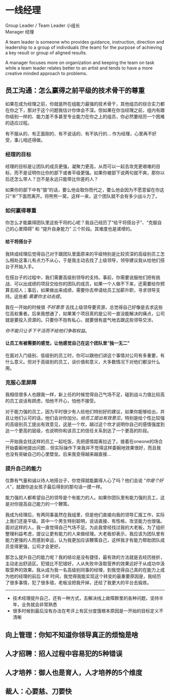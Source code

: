 # 一线经理

Group Leader / Team Leader 小组长  
Manager 经理

A team leader is someone who provides guidance, instruction, direction and leadership to a group of individuals (the team) for the purpose of achieving a key result or group of aligned results.

A manager focuses more on organization and keeping the team on task while a team leader relates better to an artist and tends to have a more creative minded approach to problems.


## 员工沟通：怎么赢得之前平级的技术骨干的尊重

如果在成为经理之前，你就是所在组能力最强的技术骨干，其他组员的综合实力都在你之下，那对于这个问题我估计你体会不深。但如果在你当经理之前，组内有跟你级别一样的、能力差不多甚至专业能力在你之上的组员，你必然要经历一个困难的适应过程。

有不服从的、有正面刚的、有不说话的、有不执行的... 作为经理，心里再不好受，事儿咱还得做。

### 经理的目标

经理的目标是让团队的成员更强，凝聚力更高，从而可以一起去攻克更艰难的目标，而不是证明你比你的部下或者平级更强。如果你被部下说两句就不爽，那你以后还怎么带人？岂不是永远只能带比你差的人？

如果你的部下中有“狼”的话，要么他会取你而代之，要么他会因为不愿意留在你这只“羊”下面而离开。将熊熊一窝，这样一来，这个团队就不会有多少战斗力了。

### 如何赢得尊重

你怎么才能赢得团队里这些干将的心呢？我自己经历了“给干将搭台子”、“克服自己的心里障碍” 和 “提升自身能力” 三个阶段。其难度也是递增的。

#### 给干将搭台子

我转成经理后觉得自己对于跟团队里面原来的平级特别是比较资深的高级别员工怎么相处这事儿有点力不从心，于是我主动去找了上级领导，领导建议我从给他们搭台子开始入手。

在搭台子的过程中，我们需要高级别领导的支持。事前，你需要说服他们把有挑战、可以出成绩的项目交给你的团队的成员，如果一个人做不下来，还需要给你预算去招人；事后，如果做出来成绩，需要你去申请给员工加薪升职，寻求领导支持。这些都 *需要你主动去提*。

我在一开始的时候很 *不好意思* 去找上级领导要资源，总觉得自己好像是去求这些位高权重者。后来我想通了，如果某个项目真的是公司一直没能解决的痛点，公司就是要投入资源的。只要你不抱有私心，就要很有底气地去跟这些领导交涉。

*你不能只让手下干活而不给他们争取权益*。

#### 让员工有被需要的感觉，让他感觉自己在这个团队里“独一无二”

在面对入门级别、低级别的员工时，你可以跟他们讲这个事情对公司有多重要，有什么意义。但对于高级别的员工，谈价值和意义，大多数情况下对他们都没什么用。

### 克服心里屏障

我相信很多人也跟我一样，新上任的时候觉得自己气场不足，碰到战斗力值比较高的员工说话有顾虑，怕他不开心，怕他不接受。

对于能力强的员工，因为平时很少有人给他们特别好的建议，如果你能够给出，并且让他们认可的话，他们会对你加分。*给员工提出有效意见*，特别是给个性比较强的高级别员工提出有效意见，这是一个坎，越过这个坎才说明你自己的感情强度到达一个更高的层级，也说明你和该员工的信任关系到达了一个更高的阶段。

一开始我会找这样的员工一起吃饭，先把感情距离拉近了。接着在oneone的场合开始委婉地提出问题... 但实际操作下来我并不觉得这样委婉地效果很好，而且我也没有突破自己的心里壁垒。后来我变得越来越直接...

### 提升自己的能力

仅靠有气量和诚以待人地搭台子，你觉得就能赢得人心了吗？他们会说 “*你是个好人*”，就跟你追女孩子最后得到的那句话一摸一样。

能力强的人都希望自己的领导是个有能力的人。如果你团队里有能力强的员工，这是对你提高自己能力的一个鞭策。

我成为经理后，有两同事虽然在我组里，但是他们直接向我的领导汇报工作，实际上我们还是平级。其中一个男生特别聪明，说话直接、有性格，攻坚能力也很强。面对这样的人，我一直觉得自己气场不足。为此我曾经找过我的大老板，为了组织整理利益考虑，提议让更有能力的人来做经理。大老板却表示，我应该为团队里有能力更强的人而感到幸运，认为我更加应该鞭策自己，这样我才有能力帮助团队成员变得更强，公司才会更好。

那怎么提升自己的能力呢？我的结论是没有捷径，最有效的方法就是去经历挫折，主动走出舒适区。犯错比不犯错好，人从失败中汲取营养的效果远好于从成功中汲取营养的效果。我从成为我一名高级别同事的经理，到我觉得自己真的在能力上成为他的经理的前后 *5年* 时间，我觉得我能实现这个转变的最重要原因是，我经历了很多事情，犯了很多错，老板没把我开掉，还给了我更大的平台去锻炼。

------

* 技术经理提升自己，还有一种方式，去解决线上故障群里的各种问题，坚持半年，业务就会非常熟悉
* 很多时候到最后没有办法在考评上有区分度饿根本原因是一开始的目标定义不清晰



## 向上管理：你知不知道你领导真正的烦恼是啥


## 人才招聘：招人过程中容易犯的5种错误


## 人才培养：御人也是育人，人才培养的5个维度


## 裁人：心要慈、刀要快







